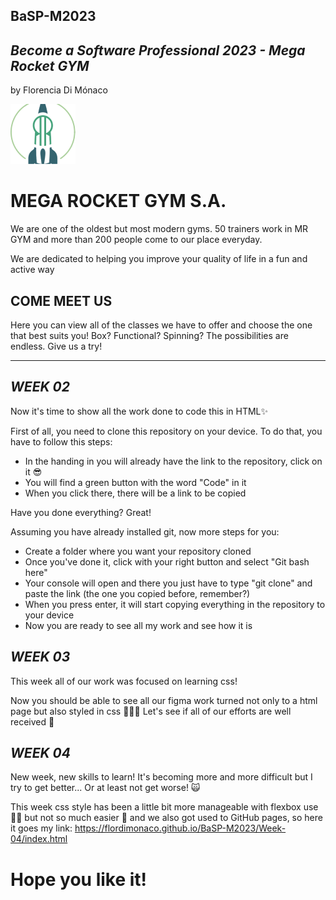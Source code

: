 ## BaSP-M2023

## _Become a Software Professional 2023 - Mega Rocket GYM_
by Florencia Di Mónaco

![Alt text](Assets/Images/logo-mega.png)
# MEGA ROCKET GYM S.A.

We are one of the oldest but most modern gyms. 
50 trainers work in MR GYM and more than 200 people come to our place everyday.

We are dedicated to helping you improve your quality of life in a fun and active way

## COME MEET US
Here you can view all of the classes we have to offer and choose the one that best suits you!
Box? Functional? Spinning? The possibilities are endless. Give us a try!

_____________________________________________________________________________________________

## _WEEK 02_

Now it's time to show all the work done to code this in HTML✨

First of all, you need to clone this repository on your device. To do that, you have to follow 
this steps:
- In the handing in you will already have the link to the repository, click on it 😎
- You will find a green button with the word "Code" in it
- When you click there, there will be a link to be copied

Have you done everything? Great!

Assuming you have already installed git, now more steps for you:
- Create a folder where you want your repository cloned
- Once you've done it, click with your right button and select "Git bash here"
- Your console will open and there you just have to type "git clone" and paste the link (the one you copied before, remember?)
- When you press enter, it will start copying everything in the repository to your device
- Now you are ready to see all my work and see how it is

## _WEEK 03_

This week all of our work was focused on learning css!

Now you should be able to see all our figma work turned not only to a html page but also styled in css 🙋🏻‍♀️
Let's see if all of our efforts are well received 🤪

## _WEEK 04_

New week, new skills to learn!
It's becoming more and more difficult but I try to get better... Or at least not get worse! 🙀

This week css style has been a little bit more manageable with flexbox use 🙌🏻 but not so much easier 👀
and we also got used to GitHub pages, so here it goes my link:
https://flordimonaco.github.io/BaSP-M2023/Week-04/index.html

# Hope you like it!